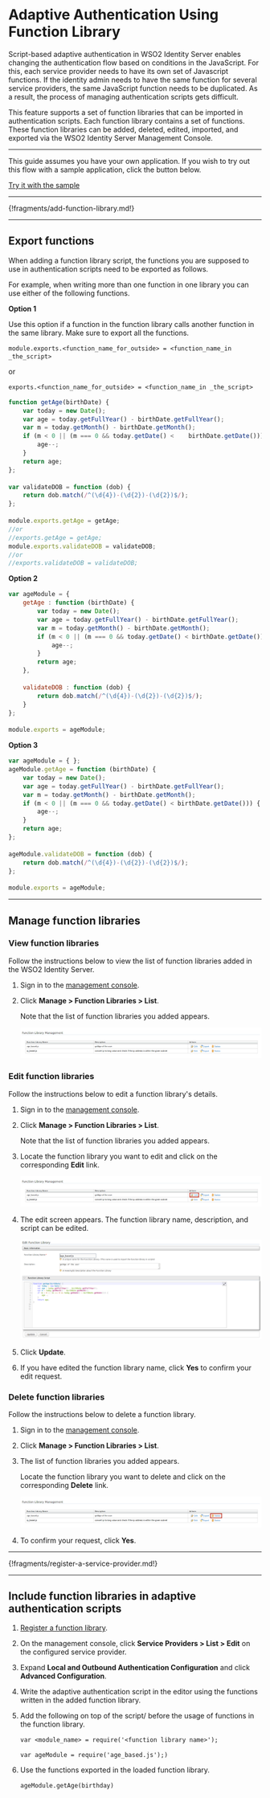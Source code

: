 # Adaptive Authentication Using Function Library

Script-based adaptive authentication in WSO2 Identity Server enables changing the 
authentication flow based on conditions in the JavaScript. For this, each service provider 
needs to have its own set of Javascript functions. If the identity admin needs to have 
the same function for several service providers, the same JavaScript function needs to be 
duplicated. As a result, the process of managing authentication scripts gets difficult.

This feature supports a set of function libraries that can be imported in authentication 
scripts. Each function library contains a set of functions. These function libraries can be 
added, deleted, edited, imported, and exported via the WSO2 Identity Server Management Console.

----

This guide assumes you have your own application. If you wish to try out this flow with a sample application, click the button below. 

<a class="samplebtn_a" href="../../../quick-starts/adaptive-auth-with-function-lib-sample" target="_blank" rel="nofollow noopener">Try it with the sample</a>

----

{!fragments/add-function-library.md!}

----

## Export functions

When adding a function library script, the functions you are supposed to use in authentication 
scripts need to be exported as follows.

For example, when writing more than one function in one library you can use either of the following functions.

**Option 1**

Use this option if a function in the function library calls another function in the same library. 
Make sure to export all the functions.

```
module.exports.<function_name_for_outside> = <function_name_in _the_script>
```

or

```
exports.<function_name_for_outside> = <function_name_in _the_script>
```

```javascript tab="Example"
function getAge(birthDate) {
    var today = new Date();
    var age = today.getFullYear() - birthDate.getFullYear();
    var m = today.getMonth() - birthDate.getMonth();
    if (m < 0 || (m === 0 && today.getDate() <    birthDate.getDate())) {
        age--;
    }
    return age;
};

var validateDOB = function (dob) {
    return dob.match(/^(\d{4})-(\d{2})-(\d{2})$/);
};
    
module.exports.getAge = getAge;
//or 
//exports.getAge = getAge;
module.exports.validateDOB = validateDOB;
//or
//exports.validateDOB = validateDOB;
```

**Option 2**

```javascript
var ageModule = {
    getAge : function (birthDate) {
        var today = new Date();
        var age = today.getFullYear() - birthDate.getFullYear();
        var m = today.getMonth() - birthDate.getMonth();
        if (m < 0 || (m === 0 && today.getDate() < birthDate.getDate())) {
            age--;
        }
        return age;
    },
    
    validateDOB : function (dob) {
        return dob.match(/^(\d{4})-(\d{2})-(\d{2})$/);
    }
};
    
module.exports = ageModule;
```


**Option 3**

```javascript
var ageModule = { };
ageModule.getAge = function (birthDate) {
    var today = new Date();
    var age = today.getFullYear() - birthDate.getFullYear();
    var m = today.getMonth() - birthDate.getMonth();
    if (m < 0 || (m === 0 && today.getDate() < birthDate.getDate())) {
        age--;
    }
    return age;
};

ageModule.validateDOB = function (dob) {
    return dob.match(/^(\d{4})-(\d{2})-(\d{2})$/);
};
    
module.exports = ageModule;
```

----

## Manage function libraries

### View function libraries
Follow the instructions below to view the list of function libraries added in the WSO2 Identity Server.

1. Sign in to the [management console](insertlink).

2. Click **Manage > Function Libraries > List**. 

    Note that the list of function libraries you added appears.

    ![list function libraries](../assets/img/guides/list-function-libraries.png)


### Edit function libraries

Follow the instructions below to edit a function library's details.

1.  Sign in to the [management console](insertlink).

2.  Click **Manage > Function Libraries > List**.

    Note that the list of function libraries you added appears.

3.  Locate the function library you want to edit and click on the corresponding **Edit** link.

    ![edit function libraries](../assets/img/guides/edit-function-libraries.png)

4. The edit screen appears. The function library name, description, and script can be edited.

    ![edit function library](../assets/img/guides/edit-function-library.png)

5. Click **Update**.

6. If you have edited the function library name, click **Yes** to confirm your edit request.


### Delete function libraries

Follow the instructions below to delete a function library.

1. Sign in to the [management console](insertlink).

2. Click **Manage > Function Libraries > List**.

3. The list of function libraries you added appears.

    Locate the function library you want to delete and click on the corresponding **Delete** link.

    ![delete-function-libraries](../assets/img/guides/delete-function-libraries.png)

4. To confirm your request, click **Yes**.

-----

{!fragments/register-a-service-provider.md!}

-----

## Include function libraries in adaptive authentication scripts

1. [Register a function library](#add-a-function-library).

2. On the management console, click **Service Providers > List > Edit** on the configured service provider.

3. Expand **Local and Outbound Authentication Configuration** and click **Advanced Configuration**.

4. Write the adaptive authentication script in the editor using the functions written in the added function library.

5. Add the following on top of the script/ before the usage of functions in the function library.

    ```tab="Format"
    var <module_name> = require('<function library name>');
    ```

    ```tab="Example"
    var ageModule = require('age_based.js');)
    ```

6. Use the functions exported in the loaded function library.
    
    ```tab="Example"
    ageModule.getAge(birthday)
    ```

